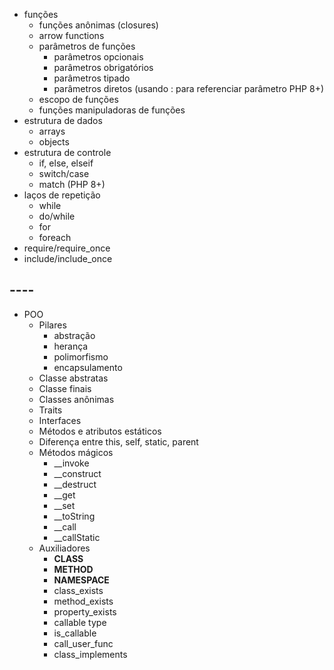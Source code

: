 - funções
    - funções anônimas (closures)
    - arrow functions
    - parâmetros de funções
        - parâmetros opcionais
        - parâmetros obrigatórios
        - parâmetros tipado
        - parâmetros diretos (usando : para referenciar parâmetro PHP 8+)
    - escopo de funções
    - funções manipuladoras de funções
- estrutura de dados
    - arrays
    - objects
- estrutura de controle
    - if, else, elseif
    - switch/case
    - match (PHP 8+)
- laços de repetição
    - while
    - do/while
    - for
    - foreach
- require/require_once
- include/include_once

## ----
- POO
    - Pilares
        - abstração
        - herança
        - polimorfismo
        - encapsulamento
    - Classe abstratas
    - Classe finais
    - Classes anônimas
    - Traits
    - Interfaces
    - Métodos e atributos estáticos
    - Diferença entre this, self, static, parent
    - Métodos mágicos
        - __invoke
        - __construct
        - __destruct
        - __get
        - __set
        - __toString
        - __call
        - __callStatic
    - Auxiliadores
        - __CLASS__
        - __METHOD__
        - __NAMESPACE__
        - class_exists
        - method_exists
        - property_exists
        - callable type
        - is_callable
        - call_user_func
        - class_implements
